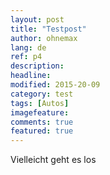 ```yaml
---
layout: post
title: "Testpost"
author: ohnemax
lang: de
ref: p4
description: 
headline: 
modified: 2015-20-09
category: test
tags: [Autos]
imagefeature: 
comments: true
featured: true
---
```



Vielleicht geht es los
